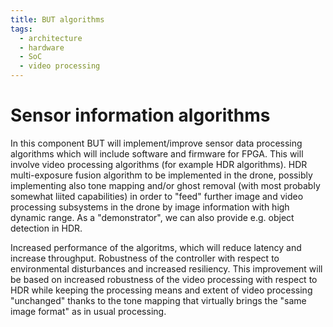 ```yaml
---
title: BUT algorithms
tags:
  - architecture
  - hardware
  - SoC
  - video processing
---
```


# Sensor information algorithms

In this component BUT will implement/improve sensor data processing algorithms  which will include software and firmware for FPGA. This will involve video processing algorithms (for example HDR algorithms). HDR multi-exposure fusion algorithm to be implemented in the drone, possibly implementing also tone mapping and/or ghost removal (with most probably somewhat liited capabilities) in order to "feed" further image and video processing subsystems in the drone by image information with high dynamic range. As a "demonstrator", we can also provide e.g. object detection in HDR.

Increased performance of the algoritms, which will reduce latency and increase throughput.
Robustness of the controller with respect to environmental disturbances and increased resiliency. This improvement will be based on increased robustness of the video processing with respect to HDR while keeping the processing means and extent of video processing "unchanged" thanks to the tone mapping that virtually brings the "same image format" as in usual processing.
